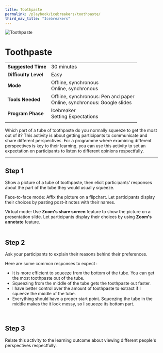 ```yaml
---
title: Toothpaste
permalink: /playbook/icebreakers/toothpaste/
third_nav_title: "Icebreakers"
---
```

![Toothpaste](/images/organic-toothpaste-tube-and-bamboo-toothbrush-on-fresh-green-4465829.jpg)
# Toothpaste 

|                       |                      |
|-----------------------|----------------------|
| **Suggested Time**   | 30 minutes           |
| **Difficulty Level** | Easy                 |
| **Mode**             | Offline, synchronous <br/> Online, synchronous |
| **Tools Needed**     | Offline, synchronous: Pen and paper <br/> Online, synchronous: Google slides |
| **Program Phase**    | Icebreaker <br/> Setting Expectations | 
|                       |                      |  

  

Which part of a tube of toothpaste do you normally squeeze to get the most out of it? This activity is about getting participants to communicate and share different perspectives. For a programme where examining different perspectives is key to their learning, you can use this activity to set an expectation on participants to listen to different opinions respectfully.    

---
## Step 1  

Show a picture of a tube of toothpaste, then elicit participants' responses about the part of the tube they would usually squeeze.  

Face-to-face mode: Affix the picture on a flipchart. Let participants display their choices by pasting post-it notes with their names.  

Virtual mode: Use **Zoom's share screen** feature to show the picture on a presentation slide. Let participants display their choices by using **Zoom's annotate** feature.  
<br/>  

## Step 2  

Ask your participants to explain their reasons behind their preferences.  

Here are some common responses to expect :
* It is more efficient to squeeze from the bottom of the tube. You can get the most toothpaste out of the tube.
* Squeezing from the middle of the tube gets the toothpaste out faster.
* I have better control over the amount of toothpaste to extract if I squeeze the middle of the tube.
* Everything should have a proper start point. Squeezing the tube in the middle makes the it look messy, so I squeeze its bottom part.  
<br/>

## Step 3  

Relate this activity to the learning outcome about viewing different people's perspectives respectfully.  

